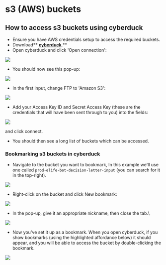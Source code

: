 # s3 (AWS) buckets

## How to access s3 buckets using cyberduck

* Ensure you have AWS credentials setup to access the required buckets.
* Download** **[**cyberduck**](https://cyberduck.io)**.**
* Open cyberduck and click 'Open connection':

![](https://lh4.googleusercontent.com/hfpVGVExjhoVs\_5BeEC_uoKCNu6pxmvZRkHuBgmuVAHWzCPFYoxRFtx8vAUZt-BFWWyXhsJ5J7JHQT4sgbSEk5zalRm3ud3F58a-b8B_nifPUsY9bGzcsnH-05K7q9T2TYq48C8)

* You should now see this pop-up:

![](https://lh3.googleusercontent.com/21LwANjU9XFP3vWR3JpG4Q9e9fcRszsvA2jUT-2n0dYcDOct-MrSLti3JxEU7--deZentcR7NHlfMxL8aFpAQe7nA9x0JJ58EIVbk4YUeFuRwO2iDuoL-pmJGTuI2zuwF_jrTD8)

* In the first input, change FTP to 'Amazon S3':

![](https://lh3.googleusercontent.com/lmAh088HZlbkdsOHZBA244OFh0Og456e_F1JVHnd-F_WWRW9cQHJ7lv7-MKzEUX2bpfCcejKX19YHCscuIuFHwqwlHTzAekOVcFaLlm0PnzMPE0Gf9pwlhqqMaPsRQmPiGdss9I)

* Add your Access Key ID and Secret Access Key (these are the credentials that will have been sent through to you) into the fields:



![](https://lh6.googleusercontent.com/2fN0u3EjAmiIRRSazZOvauYXWySPeHVwUUaRyKbT\_0TWHAsjtzSyw9VNcOu69x-BQG7v8vbIAWeji_VkjpFGVsB-IWkDmvIxJLV1\_LhxTbtwt81t4QwzClU3NQxjX8NM4LR7CMg)

and click connect.

* You should then see a long list of buckets which can be accessed.

### Bookmarking s3 buckets in cyberduck

* Navigate to the bucket you want to bookmark, In this example we'll use one called `prod-elife-bot-decision-letter-input` (you can search for it in the top-right).

![](https://lh5.googleusercontent.com/0zaNx4ZKEZqrO-oLkMKJj8I99LfLfNNBXAP4CrxoeesCO45jtaPjGJXjTaXv5\_Jqm-DNEdKGpztEb\_0hBA7P8IaYIfhDvNX9vZ3KIllqmUkLew4m0XfHZMvDghtnAJUUqmqDcjA)

* Right-click on the bucket and click New bookmark:

![](https://lh6.googleusercontent.com/uV4QItocL1chXVHyGj58YcDaiStAcXKA7XEm1XIgxivaUQXU1tYPlbzi17hYw-66CQdF_vJfpERauEBofVNXSYdlh2sSFwSlMRzUq3JtejkpKhBXvup2xHaPyI9ZogU8Kw-B-H8)

*  In the pop-up, give it an appropriate nickname, then close the tab.\


![](https://lh6.googleusercontent.com/epOAzQ1zoqeZWrOHdHs3LOuIzey1Ur\_6Dqmx4VFdOQbveO8UGf\_-kURVqI7zcyKxOE3U4VDb-thXx4ZXyBXf5kXHTfjIW7B9P60vIhAtYij9SH8L\_3xJL1c1sjZTQn4Uf23Uk8o)

* Now you've set it up as a bookmark. When you open cyberduck, if you show bookmarks (using the highlighted affordance below) it should appear, and you will be able to access the bucket by double-clicking the bookmark.

![](https://lh3.googleusercontent.com/o7vxs2C8wuisvhh5hAzmBY9yBJyw93Xdcl-qnAxtqGfWT1RpsQvYhM\_2mRJeYoxFaXzJgeZ8r1vuA2XzkK31J_vV2WgY7GWgo1HAROtnD73Gfzz6cJPNtexMlmLl28KET7er5ho)

